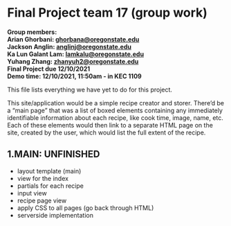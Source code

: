 # Final Project team 17 (group work)
**Group members:**<br/>
**Arian Ghorbani: ghorbana@oregonstate.edu**<br/>
**Jackson Anglin: anglinj@oregonstate.edu**<br/>
**Ka Lun Galant Lam: lamkalu@oregonstate.edu**<br/>
**Yuhang Zhang: zhanyuh2@oregonstate.edu**<br/>
**Final Project due 12/10/2021**<br/>
**Demo time: 12/10/2021, 11:50am - in KEC 1109**<br/>

This file lists everything we have yet to do for this project.

This site/application would be a simple recipe creator and storer. There’d be a “main page” that was a list of boxed elements containing any immediately identifiable information about each recipe, like cook time, image, name, etc. Each of these elements would then link to a separate HTML page on the site, created by the user, which would list the full extent of the recipe.
## 1.MAIN: UNFINISHED
-  layout template (main)
-  view for the index
-  partials for each recipe
-  input view
-  recipe page view
-  apply CSS to all pages (go back through HTML)
-  serverside implementation
